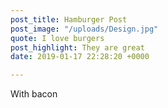 ```yaml
---
post_title: Hamburger Post
post_image: "/uploads/Design.jpg"
quote: I love burgers
post_highlight: They are great
date: 2019-01-17 22:28:20 +0000

---
```

With bacon